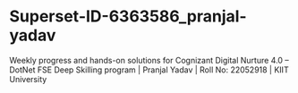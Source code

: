 # Superset-ID-6363586_pranjal-yadav
Weekly progress and hands-on solutions for Cognizant Digital Nurture 4.0 – DotNet FSE Deep Skilling program | Pranjal Yadav | Roll No: 22052918 | KIIT University
